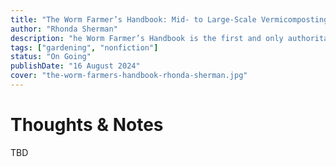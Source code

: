 ```yaml
---
title: "The Worm Farmer’s Handbook: Mid- to Large-Scale Vermicomposting for Farms, Businesses, Municipalities, Schools, and Institutions"
author: "Rhonda Sherman"
description: "he Worm Farmer’s Handbook is the first and only authoritative how-to guide that goes beyond small-scale operations and demystifies the science and logistics of the fascinating process that is vermicomposting."
tags: ["gardening", "nonfiction"]
status: "On Going"
publishDate: "16 August 2024"
cover: "the-worm-farmers-handbook-rhonda-sherman.jpg"
---
```


# Thoughts & Notes

TBD
